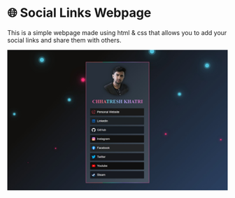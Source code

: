 # 🌐 Social Links Webpage

This is a simple webpage made using html & css that allows you to add your social links and share them with others.

<div align="center">
<a href="https://social.chhatreshkhatri.com">
  <img src="assets\webpage.jpeg" width="960"></a>

</div>
